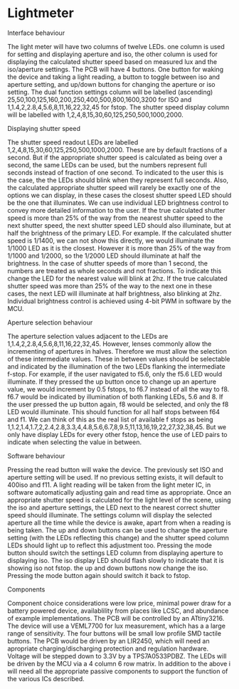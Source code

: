 # Lightmeter

Interface behaviour

The light meter will have two columns of twelve LEDs. one column is used for setting and displaying aperture and iso, the other column is used for displaying the calculated shutter speed based on measured lux and the iso/aperture settings. The PCB will have 4 buttons. One button for waking the device and taking a light reading, a button to toggle between iso and aperture setting, and up/down buttons for changing the aperture or iso setting. The dual function settings column will be labelled (ascending) 25,50,100,125,160,200,250,400,500,800,1600,3200 for ISO and 1,1.4,2,2.8,4,5.6,8,11,16,22,32,45 for fstop. The shutter speed display column will be labelled with 1,2,4,8,15,30,60,125,250,500,1000,2000.


Displaying shutter speed

The shutter speed readout LEDs are labelled 1,2,4,8,15,30,60,125,250,500,1000,2000. These are by default fractions of a second. But if the appropriate shutter speed is calculated as being over a second, the same LEDs can be used, but the numbers represent full seconds instead of fraction of one second. To indicated to the user this is the case, the the LEDs should blink when they represent full seconds. Also, the calculated appropriate shutter speed will rarely be exactly one of the options we can display, in these cases the closest shutter speed LED should be the one that illuminates. We can use individual LED brightness control to convey more detailed information to the user. If the true calculated shutter speed is more than 25% of the way from the nearest shutter speed to the next shutter speed, the next shutter speed LED should also illuminate, but at half the brightness of the primary LED. For example. If the calculated shutter speed is 1/1400, we can not show this directly, we would illuminate the 1/1000 LED as it is the closest. However it is more than 25% of the way from 1/1000 and 1/2000, so the 1/2000 LED should illuminate at half the brightness. In the case of shutter speeds of more than 1 second, the numbers are treated as whole seconds and not fractions. To indicate this change the LED for the nearest value will blink at 2hz. If the true calculated shutter speed was more than 25% of the way to the next one in these cases, the next LED will illuminate at half brightness, also blinking at 2hz. Individual brightness control is achieved using 4-bit PWM in software by the MCU.


Aperture selection behaviour

The aperture selection values adjacent to the LEDs are 1,1.4,2,2.8,4,5.6,8,11,16,22,32,45. However, lenses commonly allow the incrementing of apertures in halves. Therefore we must allow the selection of these intermediate values. These in between values should be selectable and indicated by the illumination of the two LEDs flanking the intermediate f-stop. For example, if the user navigated to f5.6, only the f5.6 LED would illuminate. If they pressed the up button once to change up an aperture value, we would increment by 0.5 fstops, to f6.7 instead of all the way to f8. f6.7 would be indicated by illumination of both flanking LEDs, 5.6 and 8. If the user pressed the up button again, f8 would be selected, and only the f8 LED would illuminate. This should function for all half stops between f64 and f1. We can think of this as the real list of available f stops as being 1,1.2,1.4,1.7,2,2.4,2.8,3.3,4,4.8,5.6,6.7,8,9.5,11,13,16,19,22,27,32,38,45. But we only have display LEDs for every other fstop, hence the use of LED pairs to indicate when selecting the value in between.


Software behaviour

Pressing the read button will wake the device. The previously set ISO and aperture setting will be used. If no previous setting exists, it will default to 400iso and f11. A light reading will be taken from the light meter IC, in software automatically adjusting gain and read time as appropriate. Once an appropriate shutter speed is calculated for the light level of the scene, using the iso and aperture settings, the LED next to the nearest correct shutter speed should illuminate. The settings column will display the selected aperture all the time while the device is awake, apart from when a reading is being taken. The up and down buttons can be used to change the aperture setting (with the LEDs reflecting this change) and the shutter speed column LEDs should light up to reflect this adjustment too. Pressing the mode button should switch the settings LED column from displaying aperture to displaying iso. The iso display LED should flash slowly to indicate that it is showing iso not fstop. the up and down buttons now change the iso. Pressing the mode button again should switch it back to fstop. 


Components

Component choice considerations were low price, minimal power draw for a battery powered device, availablility from places like LCSC, and abundance of example implementations. The PCB will be controlled by an ATtiny3216. The device will use a VEML7700 for lux measurement, which has a a large range of sensitivity. The four buttons will be small low profile SMD tactile buttons. The PCB would be driven by an LIR2450, which will need an apropriate charging/discharging protection and regulation hardware. Voltage will be stepped down to 3.3V by a TPS7A0533PDBZ. The LEDs will be driven by the MCU via a 4 column 6 row matrix.  In addition to the above i will need all the appropriate passive components to support the function of the various ICs described.
